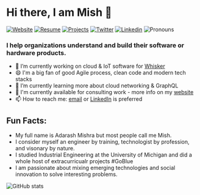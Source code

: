 # Hi there, I am Mish 👋
[![Website](https://img.shields.io/badge/Website-mish.one-blue?style=flat-square&link=https://twitter.com/mishftw)](https://mish.one)
[![Resume](https://img.shields.io/badge/Resume-mish.one%2Fresume-orange?style=flat-square&link=https://mish.one/resume)](https://mish.one/resume)
[![Projects](https://img.shields.io/badge/Projects-mish.one%2Fprojects-red?style=flat-square&link=https://mish.one/projects)](https://mish.one/projects)
[![Twitter](https://img.shields.io/badge/-Twitter-1ca0f1?style=flat-square&labelColor=1ca0f1&logo=twitter&logoColor=white&link=https://twitter.com/mishftw)](https://twitter.com/mishftw)
[![Linkedin](https://img.shields.io/badge/-LinkedIn-blue?style=flat-square&logo=Linkedin&logoColor=white&link=https://linkedin.com/in/mish/)](https://linkedin.com/in/mish/)
![Pronouns](https://img.shields.io/badge/Pronouns-He%2FHim%2FHis-brightgreen?style=flat-square)

### I help organizations understand and build their software or hardware products.

- 🔭 I’m currently working on cloud & IoT software for [Whisker](https://whisker.com)
- 😄 I'm a big fan of good Agile process, clean code and modern tech stacks
- 🌱 I’m currently learning more about cloud networking & GraphQL
- 💬 I'm currently available for consulting work - more info on my [website](https://mish.one)
- 📫 How to reach me: [email](mailto:mishra.adarash@gmail.com) or [LinkedIn](https://linkedin.com/in/mish) is preferred

## Fun Facts:
- My full name is Adarash Mishra but most people call me Mish. 
- I consider myself an engineer by training, technologist by profession, and visonary by nature.
- I studied Industrial Engineering at the University of Michigan and did a whole host of extracurricualr projects #GoBlue
- I am passionate about mixing emerging technologies and social innovation to solve interesting problems. 

<p>
<img style="margin-left:0;" src=https://github-readme-stats.vercel.app/api?username=mishftw&show_icons=true alt="GitHub stats" /> </p>
